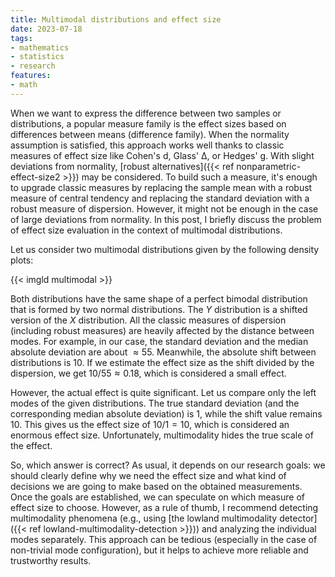 ```yaml
---
title: Multimodal distributions and effect size
date: 2023-07-18
tags:
- mathematics
- statistics
- research
features:
- math
---
```


When we want to express the difference between two samples or distributions,
  a popular measure family is the effect sizes based on differences between means (difference family).
When the normality assumption is satisfied, this approach works well thanks to classic measures of effect size
  like Cohen's d, Glass' Δ, or Hedges' g.
With slight deviations from normality, [robust alternatives]({{< ref nonparametric-effect-size2 >}}) may be considered.
To build such a measure, it's enough to upgrade classic measures by
  replacing the sample mean with a robust measure of central tendency and
  replacing the standard deviation with a robust measure of dispersion.
However, it might not be enough in the case of large deviations from normality.
In this post, I briefly discuss the problem of effect size evaluation in the context of multimodal distributions.

<!--more-->

Let us consider two multimodal distributions given by the following density plots:

{{< imgld multimodal >}}

Both distributions have the same shape of a perfect bimodal distribution that is formed by two normal distributions.
The $Y$ distribution is a shifted version of the $X$ distribution.
All the classic measures of dispersion (including robust measures) are heavily affected by the distance between modes.
For example, in our case, the standard deviation and the median absolute deviation are about $\approx 55$.
Meanwhile, the absolute shift between distributions is $10$.
If we estimate the effect size as the shift divided by the dispersion, we get $10 / 55 \approx 0.18$,
  which is considered a small effect.

However, the actual effect is quite significant.
Let us compare only the left modes of the given distributions.
The true standard deviation (and the corresponding median absolute deviation) is $1$,
  while the shift value remains $10$.
This gives us the effect size of $10 / 1 = 10$, which is considered an enormous effect size.
Unfortunately, multimodality hides the true scale of the effect.

So, which answer is correct?
As usual, it depends on our research goals: we should clearly define why we need the effect size
  and what kind of decisions we are going to make based on the obtained measurements.
Once the goals are established, we can speculate on which measure of effect size to choose.
However, as a rule of thumb, I recommend detecting multimodality phenomena
  (e.g., using [the lowland multimodality detector]({{< ref lowland-multimodality-detection >}}))
  and analyzing the individual modes separately.
This approach can be tedious (especially in the case of non-trivial mode configuration),
  but it helps to achieve more reliable and trustworthy results.
